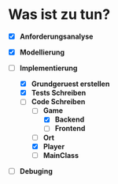 # Was ist zu tun?

- [X] **Anforderungsanalyse**

- [X] **Modellierung**

- [ ] **Implementierung**
  - [X] **Grundgeruest erstellen** 
  - [X] **Tests Schreiben**
  - [ ] **Code Schreiben**
    - [ ] **Game**
      - [X] **Backend**
      - [ ] **Frontend**
    - [ ] **Ort**
    - [X] **Player**
    - [ ] **MainClass**

- [ ] **Debuging**